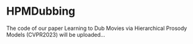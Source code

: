 # HPMDubbing
The code of our paper Learning to Dub Movies via Hierarchical Prosody Models (CVPR2023) will be uploaded...
